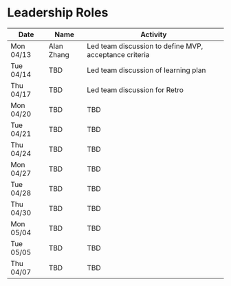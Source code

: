 # Leadership Roles

| Date      | Name              | Activity                                               |
|-----------|-------------------|--------------------------------------------------------|
| Mon 04/13 | Alan Zhang        | Led team discussion to define MVP, acceptance criteria | 
| Tue 04/14 | TBD               | Led team discussion of learning plan                   | 
| Thu 04/17 | TBD               | Led team discussion for Retro                          | 
| Mon 04/20 | TBD               | TBD                                                    | 
| Tue 04/21 | TBD               | TBD                                                    | 
| Thu 04/24 | TBD               | TBD                                                    | 
| Mon 04/27 | TBD               | TBD                                                    | 
| Tue 04/28 | TBD               | TBD                                                    |
| Thu 04/30 | TBD               | TBD                                                    | 
| Mon 05/04 | TBD               | TBD                                                    | 
| Tue 05/05 | TBD               | TBD                                                    | 
| Thu 04/07 | TBD               | TBD                                                    | 

